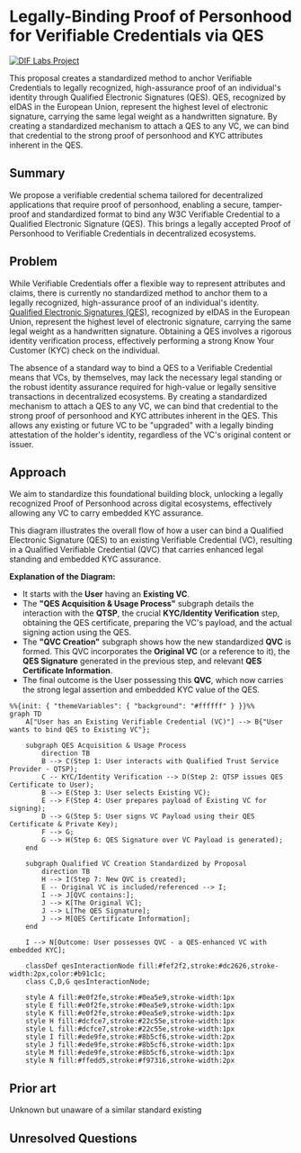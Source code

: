 # Legally-Binding Proof of Personhood for Verifiable Credentials via QES

[![DIF Labs Project](https://img.shields.io/badge/DIF_Labs_Project-v1-black?style=for-the-badge&labelColor=%23000000&color=%2300ff00)](https://github.com/decentralized-identity/labs/blob/main/proposals/beta-cohort-2-2025/legallybinding-vcs/legallybinding-vcs.md)

This proposal creates a standardized method to anchor Verifiable Credentials to legally recognized, high-assurance proof of an individual's identity through Qualified Electronic Signatures (QES). QES, recognized by eIDAS in the European Union, represent the highest level of electronic signature, carrying the same legal weight as a handwritten signature. By creating a standardized mechanism to attach a QES to any VC, we can bind that credential to the strong proof of personhood and KYC attributes inherent in the QES.

## Summary

We propose a verifiable credential schema tailored for decentralized applications that require proof of personhood, enabling a secure, tamper-proof and standardized format to bind any W3C Verifiable Credential to a Qualified Electronic Signature (QES). This brings a legally accepted Proof of Personhood to Verifiable Credentials in decentralized ecosystems.

## Problem

While Verifiable Credentials offer a flexible way to represent attributes and claims, there is currently no standardized method to anchor them to a legally recognized, high-assurance proof of an individual's identity. [Qualified Electronic Signatures (QES)](https://en.wikipedia.org/wiki/Qualified_electronic_signature), recognized by eIDAS in the European Union, represent the highest level of electronic signature, carrying the same legal weight as a handwritten signature. Obtaining a QES involves a rigorous identity verification process, effectively performing a strong Know Your Customer (KYC) check on the individual.

The absence of a standard way to bind a QES to a Verifiable Credential means that VCs, by themselves, may lack the necessary legal standing or the robust identity assurance required for high-value or legally sensitive transactions in decentralized ecosystems. By creating a standardized mechanism to attach a QES to any VC, we can bind that credential to the strong proof of personhood and KYC attributes inherent in the QES. This allows any existing or future VC to be "upgraded" with a legally binding attestation of the holder's identity, regardless of the VC's original content or issuer.

## Approach

We aim to standardize this foundational building block, unlocking a legally recognized Proof of Personhood across digital ecosystems, effectively allowing any VC to carry embedded KYC assurance.

This diagram illustrates the overall flow of how a user can bind a Qualified Electronic Signature (QES) to an existing Verifiable Credential (VC), resulting in a Qualified Verifiable Credential (QVC) that carries enhanced legal standing and embedded KYC assurance.

**Explanation of the Diagram:**

*   It starts with the **User** having an **Existing VC**.
*   The **"QES Acquisition & Usage Process"** subgraph details the interaction with the **QTSP**, the crucial **KYC/Identity Verification** step, obtaining the QES certificate, preparing the VC's payload, and the actual signing action using the QES.
*   The **"QVC Creation"** subgraph shows how the new standardized **QVC** is formed. This QVC incorporates the **Original VC** (or a reference to it), the **QES Signature** generated in the previous step, and relevant **QES Certificate Information**.
*   The final outcome is the User possessing this **QVC**, which now carries the strong legal assertion and embedded KYC value of the QES.

```mermaid
%%{init: { "themeVariables": { "background": "#ffffff" } }}%%
graph TD
    A["User has an Existing Verifiable Credential (VC)"] --> B{"User wants to bind QES to Existing VC"};

    subgraph QES Acquisition & Usage Process
        direction TB
        B --> C(Step 1: User interacts with Qualified Trust Service Provider - QTSP);
        C -- KYC/Identity Verification --> D(Step 2: QTSP issues QES Certificate to User);
        B --> E(Step 3: User selects Existing VC);
        E --> F(Step 4: User prepares payload of Existing VC for signing);
        D --> G(Step 5: User signs VC Payload using their QES Certificate & Private Key);
        F --> G;
        G --> H(Step 6: QES Signature over VC Payload is generated);
    end

    subgraph Qualified VC Creation Standardized by Proposal
        direction TB
        H --> I(Step 7: New QVC is created);
        E -- Original VC is included/referenced --> I;
        I --> J[QVC contains:];
        J --> K[The Original VC];
        J --> L[The QES Signature];
        J --> M[QES Certificate Information];
    end

    I --> N[Outcome: User possesses QVC - a QES-enhanced VC with embedded KYC];

    classDef qesInteractionNode fill:#fef2f2,stroke:#dc2626,stroke-width:2px,color:#b91c1c;
    class C,D,G qesInteractionNode;

    style A fill:#e0f2fe,stroke:#0ea5e9,stroke-width:1px
    style E fill:#e0f2fe,stroke:#0ea5e9,stroke-width:1px
    style K fill:#e0f2fe,stroke:#0ea5e9,stroke-width:1px
    style H fill:#dcfce7,stroke:#22c55e,stroke-width:1px
    style L fill:#dcfce7,stroke:#22c55e,stroke-width:1px
    style I fill:#ede9fe,stroke:#8b5cf6,stroke-width:2px
    style J fill:#ede9fe,stroke:#8b5cf6,stroke-width:1px
    style M fill:#ede9fe,stroke:#8b5cf6,stroke-width:1px
    style N fill:#ffedd5,stroke:#f97316,stroke-width:2px
```

## Prior art

Unknown but unaware of a similar standard existing

## Unresolved Questions

